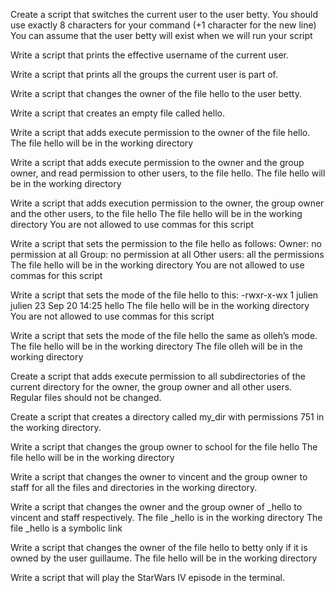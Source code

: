 Create a script that switches the current user to the user betty.
   You should use exactly 8 characters for your command (+1 character for the new line)
   You can assume that the user betty will exist when we will run your script

Write a script that prints the effective username of the current user.

Write a script that prints all the groups the current user is part of.

Write a script that changes the owner of the file hello to the user betty.

Write a script that creates an empty file called hello.

Write a script that adds execute permission to the owner of the file hello. The file hello will be in the working directory

Write a script that adds execute permission to the owner and the group owner, and read permission to other users, to the file hello. The file hello will be in the working directory

Write a script that adds execution permission to the owner, the group owner and the other users, to the file hello
   The file hello will be in the working directory
   You are not allowed to use commas for this script
   
Write a script that sets the permission to the file hello as follows:
   Owner: no permission at all
   Group: no permission at all
   Other users: all the permissions
   The file hello will be in the working directory You are not allowed to use commas      for this script 

Write a script that sets the mode of the file hello to this:
   -rwxr-x-wx 1 julien julien 23 Sep 20 14:25 hello
   The file hello will be in the working directory
   You are not allowed to use commas for this script
   
Write a script that sets the mode of the file hello the same as olleh’s mode.
   The file hello will be in the working directory
   The file olleh will be in the working directory
   
Create a script that adds execute permission to all subdirectories of the current directory for the owner, the group owner and all other users. Regular files should not be changed.

Create a script that creates a directory called my_dir with permissions 751 in the working directory.

Write a script that changes the group owner to school for the file hello
   The file hello will be in the working directory
   
Write a script that changes the owner to vincent and the group owner to staff for all the files and directories in the working directory.

Write a script that changes the owner and the group owner of _hello to vincent and staff respectively.
   The file _hello is in the working directory
   The file _hello is a symbolic link
   
Write a script that changes the owner of the file hello to betty only if it is owned by the user guillaume.
   The file hello will be in the working directory
   
Write a script that will play the StarWars IV episode in the terminal.  
